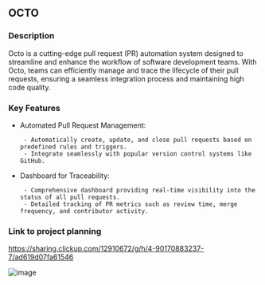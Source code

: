 
## OCTO

### Description

Octo is a cutting-edge pull request (PR) automation system designed to streamline and enhance the workflow of software development teams. With Octo, teams can efficiently manage and trace the lifecycle of their pull requests, ensuring a seamless integration process and maintaining high code quality.

### Key Features

- Automated Pull Request Management:
  
       - Automatically create, update, and close pull requests based on predefined rules and triggers.
       - Integrate seamlessly with popular version control systems like GitHub.

- Dashboard for Traceability:
  
       - Comprehensive dashboard providing real-time visibility into the status of all pull requests.
       - Detailed tracking of PR metrics such as review time, merge frequency, and contributor activity.


### Link to project planning

https://sharing.clickup.com/12910672/g/h/4-90170883237-7/ad619d07fa61546

![image](https://github.com/JorgeRojas827/octo-front/assets/65984374/bbd8336f-4bd9-4530-b13d-b57723c97f84)
